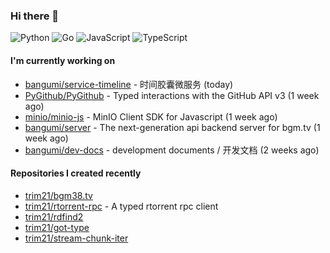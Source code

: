 ### Hi there 👋

![Python](https://img.shields.io/badge/python-3670A0?style=for-the-badge&logo=python&logoColor=ffdd54)
![Go](https://img.shields.io/badge/go-%2300ADD8.svg?style=for-the-badge&logo=go&logoColor=white)
![JavaScript](https://img.shields.io/badge/javascript-%23323330.svg?style=for-the-badge&logo=javascript&logoColor=%23F7DF1E)
![TypeScript](https://img.shields.io/badge/typescript-%23007ACC.svg?style=for-the-badge&logo=typescript&logoColor=white)

#### I'm currently working on

- [bangumi/service-timeline](https://github.com/bangumi/service-timeline) - 时间胶囊微服务 (today)
- [PyGithub/PyGithub](https://github.com/PyGithub/PyGithub) - Typed interactions with the GitHub API v3 (1 week ago)
- [minio/minio-js](https://github.com/minio/minio-js) - MinIO Client SDK for Javascript (1 week ago)
- [bangumi/server](https://github.com/bangumi/server) - The next-generation api backend server for bgm.tv (1 week ago)
- [bangumi/dev-docs](https://github.com/bangumi/dev-docs) - development documents / 开发文档 (2 weeks ago)

#### Repositories I created recently

- [trim21/bgm38.tv](https://github.com/trim21/bgm38.tv)
- [trim21/rtorrent-rpc](https://github.com/trim21/rtorrent-rpc) - A typed rtorrent rpc client
- [trim21/rdfind2](https://github.com/trim21/rdfind2)
- [trim21/got-type](https://github.com/trim21/got-type)
- [trim21/stream-chunk-iter](https://github.com/trim21/stream-chunk-iter)
